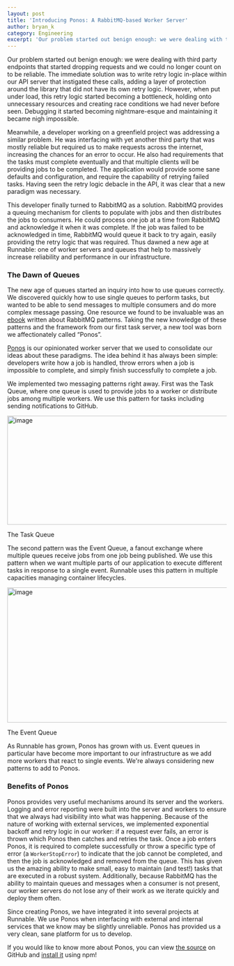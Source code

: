 ```yaml
---
layout: post
title: 'Introducing Ponos: A RabbitMQ-based Worker Server'
author: bryan_k
category: Engineering
excerpt: 'Our problem started out benign enough: we were dealing with third party endpoints that started dropping requests and we could no longer count on to be reliable. The immediate solution was to write retry logic in-place within our API server that instigated these calls, adding a layer of protection around the library that did not have its own retry logic. However, when put under load, this retry logic started becoming a bottleneck, holding onto unnecessary resources and creating race conditions we had never before seen. Debugging it started becoming nightmare-esque and maintaining it became nigh impossible.'
---
```


<p class="p">Our problem started out benign enough: we were dealing with third party endpoints that started dropping requests and we could no longer count on to be reliable. The immediate solution was to write retry logic in-place within our API server that instigated these calls, adding a layer of protection around the library that did not have its own retry logic. However, when put under load, this retry logic started becoming a bottleneck, holding onto unnecessary resources and creating race conditions we had never before seen. Debugging it started becoming nightmare-esque and maintaining it became nigh impossible.</p>

<p class="p">Meanwhile, a developer working on a greenfield project was addressing a similar problem. He was interfacing with yet another third party that was <span class="em">mostly</span> reliable but required us to make requests across the internet, increasing the chances for an error to occur. He also had requirements that the tasks <span class="em">must</span> complete eventually and that multiple clients will be providing jobs to be completed. The application would provide some sane defaults and configuration, and require the capability of retrying failed tasks. Having seen the retry logic debacle in the API, it was clear that a new paradigm was necessary.</p>

<p class="p">This developer finally turned to RabbitMQ as a solution. RabbitMQ provides a queuing mechanism for clients to populate with jobs and then distributes the jobs to consumers. He could process one job at a time from RabbitMQ and acknowledge it when it was complete. If the job was failed to be acknowledged in time, RabbitMQ would queue it back to try again, easily providing the retry logic that was required. Thus dawned a new age at Runnable: one of worker servers and queues that help to <span class="em">massively</span> increase reliability and performance in our infrastructure.</p>

<h3 class="h3">The Dawn of Queues</h3>

<p class="p">The new age of queues started an inquiry into how to use queues correctly. We discovered quickly how to use single queues to perform tasks, but wanted to be able to send messages to multiple consumers and do more complex message passing. One resource we found to be invaluable was an <a href="https://leanpub.com/rmq-patterns" class="link" target="_blank">ebook</a> written about RabbitMQ patterns. Taking the new knowledge of these patterns and the framework from our first task server, a new tool was born we affectionately called “Ponos”.</p>

<p class="p"><a href="https://github.com/Runnable/ponos" class="link" target="_blank">Ponos</a> is our opinionated worker server that we used to consolidate our ideas about these paradigms. The idea behind it has always been simple: developers write how a job is handled, throw errors when a job is impossible to complete, and simply finish successfully to complete a job.</p>

<p class="p">We implemented two messaging patterns right away. First was the <span class="em">Task Queue</span>, where one queue is used to provide jobs to a worker or distribute jobs among multiple workers. We use this pattern for tasks including sending notifications to GitHub.</p>

<img class="img post-graphic" src="http://static.tumblr.com/mpxyjs6/5gIo7afgr/task_queue.png" width="532" height="250" alt="image">

<p class="caption">The Task Queue</p>

<p class="p">The second pattern was the <span class="em">Event Queue</span>, a fanout exchange where multiple queues receive jobs from one job being published. We use this pattern when we want multiple parts of our application to execute different tasks in response to a single event. Runnable uses this pattern in multiple capacities managing container lifecycles.</p>

<img class="img post-graphic" src="http://static.tumblr.com/mpxyjs6/miTo7afgj/event_queue.png" width="718" height="310" alt="image">

<p class="caption">The Event Queue</p>

<p class="p">As Runnable has grown, Ponos has grown with us. Event queues in particular have become more important to our infrastructure as we add more workers that react to single events. We're always considering new patterns to add to Ponos.</p>

<h3 class="h3">Benefits of Ponos</h3>

<p class="p">Ponos provides very useful mechanisms around its server and the workers. Logging and error reporting were built into the server and workers to ensure that we always had visibility into what was happening. Because of the nature of working with external services, we implemented exponential backoff and retry logic in our worker: if a request ever fails, an error is thrown which Ponos then catches and retries the task. Once a job enters Ponos, it is required to complete successfully or throw a specific type of error (a <code class="monospace">WorkerStopError</code>) to indicate that the job cannot be completed, and then the job is acknowledged and removed from the queue. This has given us the amazing ability to make small, easy to maintain (and test!) tasks that are executed in a robust system. Additionally, because RabbitMQ has the ability to maintain queues and messages when a consumer is not present, our worker servers do not lose any of their work as we iterate quickly and deploy them often.</p>

<p class="p">Since creating Ponos, we have integrated it into several projects at Runnable. We use Ponos when interfacing with external and internal services that we know may be slightly unreliable. Ponos has provided us a very clean, sane platform for us to develop.</p>

<p class="p">If you would like to know more about Ponos, you can view <a href="https://github.com/Runnable/ponos" class="link" target="_blank">the source</a> on GitHub and <a href="https://npmjs.com/packages/ponos" class="link" target="_blank">install it</a> using npm!</p>
